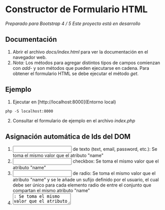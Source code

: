 # Constructor de Formulario HTML
*Preparado para Bootstrap 4 / 5*
*Este proyecto está en desarrollo*

## Documentación

1. Abrir el archivo *docs/index.html* para ver la documentación en el navegador web.
2. *Nota:* Los métodos para agregar distintos tipos de campos comienzan con *add*- y son métodos que pueden ejecutarse en cadena. Para obtener el formulario HTML se debe ejecutar el método *get*.

## Ejemplo
1. Ejecutar en [http://localhost:8000](Entorno local)
```
php -S localhost:8000
```
2. Consultar el formulario de ejemplo en el archivo *index.php*

## Asignación automática de Ids del DOM

1. <input> de texto (text, email, password, etc.): Se toma el mismo valor que el atributo "name"
2. <input> checkbox: Se toma el mismo valor que el atributo "name"
3. <input> de radio: Se toma el mismo valor que el atributo "name" y se le añade un sufijo definido por el usuario, el cual debe ser único para cada elemento radio de entre el conjunto que compartan el mismo atributo "name"
4. <textarea>: Se toma el mismo valor que el atributo "name"
5. <select>: Se toma el mismo valor que el atributo "name"

## Limitaciones

1. No se puede personalizar el Id de cada campo por separado, de hecho la intención es que la generación de Ids sea automática
2. Para personalizar la clase css de solo un campo / label / contenedor y mantener el estilo en los demás campos sería necesario configurar la clase a través del setter correspondiente y después restaurarlo a su valor por defecto